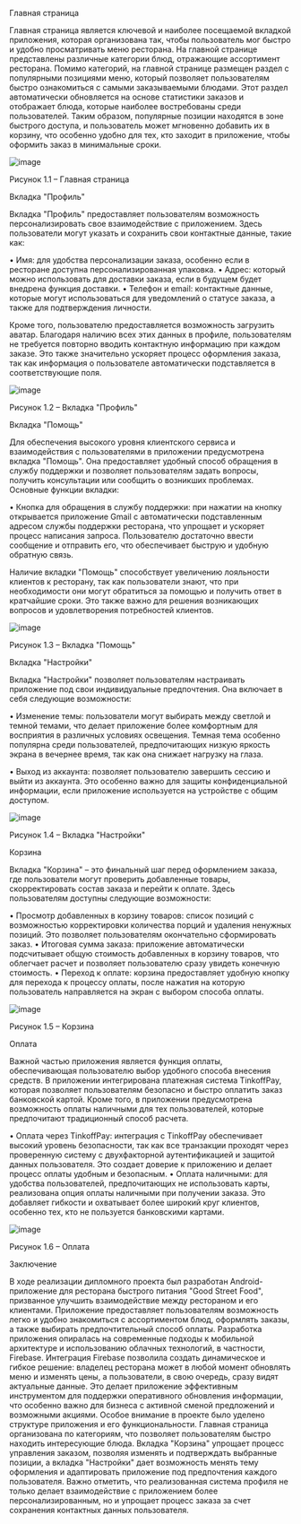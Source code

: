 Главная страница

Главная страница является ключевой и наиболее посещаемой вкладкой приложения, которая организована так, чтобы пользователь мог быстро и удобно просматривать меню ресторана. На главной странице представлены различные категории блюд, отражающие ассортимент ресторана. 
Помимо категорий, на главной странице размещен раздел с популярными позициями меню, который позволяет пользователям быстро ознакомиться с самыми заказываемыми блюдами. Этот раздел автоматически обновляется на основе статистики заказов и отображает блюда, которые наиболее востребованы среди пользователей. Таким образом, популярные позиции находятся в зоне быстрого доступа, и пользователь может мгновенно добавить их в корзину, что особенно удобно для тех, кто заходит в приложение, чтобы оформить заказ в минимальные сроки.

 
![image](https://github.com/user-attachments/assets/13c9c51d-1b4a-4b31-af1f-de162595a1d0)

Рисунок 1.1 – Главная страница



Вкладка "Профиль"

Вкладка "Профиль" предоставляет пользователям возможность персонализировать свое взаимодействие с приложением. Здесь пользователи могут указать и сохранить свои контактные данные, такие как:

•	Имя: для удобства персонализации заказа, особенно если в ресторане доступна персонализированная упаковка.
•	Адрес: который можно использовать для доставки заказа, если в будущем будет внедрена функция доставки.
•	Телефон и email: контактные данные, которые могут использоваться для уведомлений о статусе заказа, а также для подтверждения личности.

Кроме того, пользователю предоставляется возможность загрузить аватар. Благодаря наличию всех этих данных в профиле, пользователям не требуется повторно вводить контактную информацию при каждом заказе. Это также значительно ускоряет процесс оформления заказа, так как информация о пользователе автоматически подставляется в соответствующие поля.

 ![image](https://github.com/user-attachments/assets/e36e88a5-73d1-4126-871a-d7dc0238d1a5)

Рисунок 1.2 – Вкладка "Профиль"



Вкладка "Помощь"

Для обеспечения высокого уровня клиентского сервиса и взаимодействия с пользователями в приложении предусмотрена вкладка "Помощь". Она предоставляет удобный способ обращения в службу поддержки и позволяет пользователям задать вопросы, получить консультации или сообщить о возникших проблемах. Основные функции вкладки:

•	Кнопка для обращения в службу поддержки: при нажатии на кнопку открывается приложение Gmail с автоматически подставленным адресом службы поддержки ресторана, что упрощает и ускоряет процесс написания запроса. Пользователю достаточно ввести сообщение и отправить его, что обеспечивает быструю и удобную обратную связь.

Наличие вкладки "Помощь" способствует увеличению лояльности клиентов к ресторану, так как пользователи знают, что при необходимости они могут обратиться за помощью и получить ответ в кратчайшие сроки. Это также важно для решения возникающих вопросов и удовлетворения потребностей клиентов.

![image](https://github.com/user-attachments/assets/f77f6dbd-1119-40b7-990f-dbf52d05c104)
 
Рисунок 1.3 – Вкладка "Помощь"


Вкладка "Настройки"

Вкладка "Настройки" позволяет пользователям настраивать приложение под свои индивидуальные предпочтения. Она включает в себя следующие возможности:

•	Изменение темы: пользователи могут выбирать между светлой и темной темами, что делает приложение более комфортным для восприятия в различных условиях освещения. Темная тема особенно популярна среди пользователей, предпочитающих низкую яркость экрана в вечернее время, так как она снижает нагрузку на глаза.

•	Выход из аккаунта: позволяет пользователю завершить сессию и выйти из аккаунта. Это особенно важно для защиты конфиденциальной информации, если приложение используется на устройстве с общим доступом.

![image](https://github.com/user-attachments/assets/0e171227-214e-449b-94e0-6324d17027f5)

Рисунок 1.4 – Вкладка "Настройки"

Корзина

Вкладка "Корзина" – это финальный шаг перед оформлением заказа, где пользователи могут проверить добавленные товары, скорректировать состав заказа и перейти к оплате. Здесь пользователям доступны следующие возможности:

•	Просмотр добавленных в корзину товаров: список позиций с возможностью корректировки количества порций и удаления ненужных позиций. Это позволяет пользователям окончательно сформировать заказ.
•	Итоговая сумма заказа: приложение автоматически подсчитывает общую стоимость добавленных в корзину товаров, что облегчает расчет и позволяет пользователю сразу увидеть конечную стоимость.
•	Переход к оплате: корзина предоставляет удобную кнопку для перехода к процессу оплаты, после нажатия на которую пользователь направляется на экран с выбором способа оплаты.

![image](https://github.com/user-attachments/assets/c7710a62-daf0-46fa-8638-415aaf90206d)

Рисунок 1.5 – Корзина




Оплата

Важной частью приложения является функция оплаты, обеспечивающая пользователю выбор удобного способа внесения средств. В приложении интегрирована платежная система TinkoffPay, которая позволяет пользователям безопасно и быстро оплатить заказ банковской картой. Кроме того, в приложении предусмотрена возможность оплаты наличными для тех пользователей, которые предпочитают традиционный способ расчета.

•	Оплата через TinkoffPay: интеграция с TinkoffPay обеспечивает высокий уровень безопасности, так как все транзакции проходят через проверенную систему с двухфакторной аутентификацией и защитой данных пользователя. Это создает доверие к приложению и делает процесс оплаты удобным и безопасным.
•	Оплата наличными: для удобства пользователей, предпочитающих не использовать карты, реализована опция оплаты наличными при получении заказа. Это добавляет гибкости и охватывает более широкий круг клиентов, особенно тех, кто не пользуется банковскими картами.

![image](https://github.com/user-attachments/assets/a2666d50-71cc-4798-a862-777c30edab1f)

Рисунок 1.6 – Оплата


Заключение

В ходе реализации дипломного проекта был разработан Android-приложение для ресторана быстрого питания "Good Street Food", призванное улучшить взаимодействие между рестораном и его клиентами. Приложение предоставляет пользователям возможность легко и удобно знакомиться с ассортиментом блюд, оформлять заказы, а также выбирать предпочтительный способ оплаты.
Разработка приложения опиралась на современные подходы к мобильной архитектуре и использованию облачных технологий, в частности, Firebase. Интеграция Firebase позволила создать динамическое и гибкое решение: владелец ресторана может в любой момент обновлять меню и изменять цены, а пользователи, в свою очередь, сразу видят актуальные данные. Это делает приложение эффективным инструментом для поддержки оперативного обновления информации, что особенно важно для бизнеса с активной сменой предложений и возможными акциями.
Особое внимание в проекте было уделено структуре приложения и его функциональности. Главная страница организована по категориям, что позволяет пользователям быстро находить интересующие блюда. Вкладка "Корзина" упрощает процесс управления заказом, позволяя изменять и подтверждать выбранные позиции, а вкладка "Настройки" дает возможность менять тему оформления и адаптировать приложение под предпочтения каждого пользователя. Важно отметить, что реализованная система профиля не только делает взаимодействие с приложением более персонализированным, но и упрощает процесс заказа за счет сохранения контактных данных пользователя.
